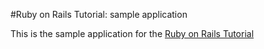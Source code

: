 #Ruby on Rails Tutorial: sample application

This is the sample application for the [Ruby on Rails Tutorial](http://google.com)